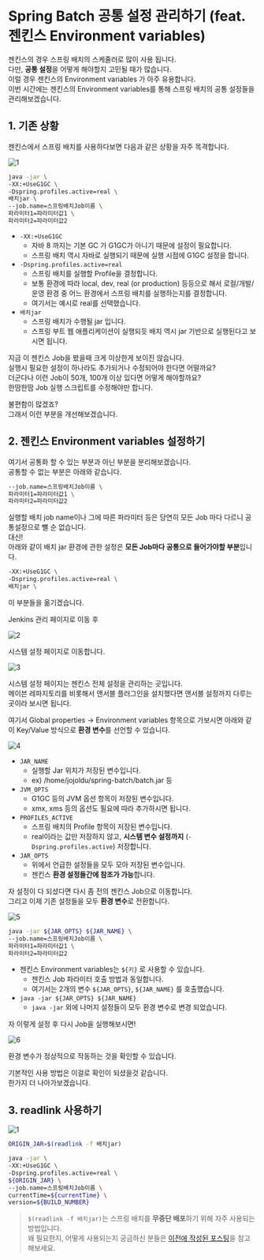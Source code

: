 # Spring Batch 공통 설정 관리하기 (feat. 젠킨스 Environment variables)

젠킨스의 경우 스프링 배치의 스케줄러로 많이 사용 됩니다.  
다만, **공통 설정**을 어떻게 해야할지 고민될 때가 많습니다.  
이럴 경우 젠킨스의 Environment variables 가 아주 유용합니다.  
이번 시간에는 젠킨스의 Environment variables를 통해 스프링 배치의 공통 설정들을 관리해보겠습니다.

## 1. 기존 상황

젠킨스에서 스프링 배치를 사용하다보면 다음과 같은 상황을 자주 목격합니다.

![1](./images/1.png)

```bash
java -jar \
-XX:+UseG1GC \
-Dspring.profiles.active=real \
배치jar \
--job.name=스프링배치Job이름 \
파라미터1=파라미터값1 \
파라미터2=파라미터값2
```

* ```-XX:+UseG1GC```
  * 자바 8 까지는 기본 GC 가 G1GC가 아니기 때문에 설정이 필요합니다.
  * 스프링 배치 역시 자바로 실행되기 때문에 실행 시점에 G1GC 설정을 합니다.
* ```-Dspring.profiles.active=real```
  * 스프링 배치를 실행할 Profile을 결정합니다.
  * 보통 환경에 따라 local, dev, real (or production) 등등으로 해서 로컬/개발/운영 환경 중 어느 환경에서 스프링 배치를 실행하는지를 결정합니다.
  * 여기서는 예시로 real를 선택했습니다.
* ```배치jar```
  * 스프링 배치가 수행될 jar 입니다.
  * 스프링 부트 웹 애플리케이션이 실행되듯 배치 역시 jar 기반으로 실행된다고 보시면 됩니다.

지금 이 젠킨스 Job을 봤을때 크게 이상한게 보이진 않습니다.  
실행시 필요한 설정이 하나라도 추가되거나 수정되어야 한다면 어떨까요?  
더군다나 이런 Job이 50개, 100개 이상 있다면 어떻게 해야할까요?  
한땀한땀 Job 실행 스크립트를 수정해야만 합니다.  
  
불편함이 많겠죠?  
그래서 이런 부분을 개선해보겠습니다.

## 2. 젠킨스 Environment variables 설정하기

여기서 공통화 할 수 있는 부분과 아닌 부분을 분리해보겠습니다.  
공통할 수 없는 부분은 아래와 같습니다.  

```bash
--job.name=스프링배치Job이름 \
파라미터1=파라미터값1 \
파라미터2=파라미터값2
```

실행할 배치 job name이나 그에 따른 파라미터 등은 당연히 모든 Job 마다 다르니 공통설정으로 뺼 순 없습니다.  
대신!  
아래와 같이 배치 jar 환경에 관한 설정은 **모든 Job마다 공통으로 들어가야할 부분**입니다.  

```bash
-XX:+UseG1GC \
-Dspring.profiles.active=real \
배치jar \
```

이 부분들을 옮기겠습니다.  

Jenkins 관리 페이지로 이동 후

![2](./images/2.png)

시스템 설정 페이지로 이동합니다.

![3](./images/3.png)

시스템 설정 페이지는 젠킨스 전체 설정을 관리하는 곳입니다.  
메이븐 레파지토리를 비롯해서 앤서블 플러그인을 설치했다면 앤서블 설정까지 다루는 곳이라 보시면 됩니다.  
  
여기서 Global properties -> Environment variables 항목으로 가보시면 아래와 같이 Key/Value 방식으로 **환경 변수**를 선언할 수 있습니다.  
  
![4](./images/4.png)

* ```JAR_NAME```
  * 실행할 Jar 위치가 저장된 변수입니다.
  * ex) /home/jojoldu/spring-batch/batch.jar 등
* ```JVM_OPTS```
  * G1GC 등의 JVM 옵션 항목이 저장된 변수입니다.
  * xmx, xms 등의 옵션도 필요에 따라 추가하시면 됩니다.
* ```PROFILES_ACTIVE```
  * 스프링 배치의 Profile 항목이 저장된 변수입니다.
  * real이라는 값만 저장하지 않고, **시스템 변수 설정까지** (```-Dspring.profiles.active```) 저장합니다.
* ```JAR_OPTS```
  * 위에서 언급한 설정들을 모두 모아 저장된 변수입니다.
  * 젠킨스 **환경 설정들간에 참조가 가능**합니다.

자 설정이 다 되셨다면 다시 좀 전의 젠킨스 Job으로 이동합니다.  
그리고 이제 기존 설정들을 모두 **환경 변수**로 전환합니다.

![5](./images/5.png)

```bash
java -jar ${JAR_OPTS} ${JAR_NAME} \
--job.name=스프링배치Job이름 \
파라미터1=파라미터값1 \
파라미터2=파라미터값2
```

* 젠킨스 Environment variables는 ```${키}``` 로 사용할 수 있습니다.
  * 젠킨스 Job 파라미터 호출 방법과 동일합니다.
  * 여기서는 2개의 변수 ```${JAR_OPTS}```, ```${JAR_NAME}``` 를 호출했습니다.
* ```java -jar ${JAR_OPTS} ${JAR_NAME}```
  * ```java -jar``` 외에 나머지 설정들이 모두 환경 변수로 변경 되었습니다.

자 이렇게 설정 후 다시 Job을 실행해보시면!

![6](./images/6.png)

환경 변수가 정상적으로 작동하는 것을 확인할 수 있습니다.  
  
기본적인 사용 방법은 이걸로 확인이 되셨을것 같습니다.  
한가지 더 나아가보겠습니다.

## 3. readlink 사용하기



![1](./images/read1.png)

```bash
ORIGIN_JAR=$(readlink -f 배치jar)

java -jar \
-XX:+UseG1GC \
-Dspring.profiles.active=real \
${ORIGIN_JAR} \
--job.name=스프링배치Job이름 \
currentTime=${currentTime} \
version=${BUILD_NUMBER}
```

> ```$(readlink -f 배치jar)```는 스프링 배치를 **무중단 배포**하기 위해 자주 사용되는 방법입니다.  
왜 필요한지, 어떻게 사용되는지 궁금하신 분들은 [이전에 작성된 포스팅](https://jojoldu.tistory.com/315)을 참고해보세요.

